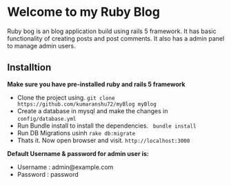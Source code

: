 <h1> Welcome to my Ruby Blog</h1>
<p> Ruby bog is an blog application build using rails 5 framework. It has basic functionality of creating posts and post comments. It also has a admin panel to manage admin users. </p>

<h2> Installtion </h2>
<strong> Make sure you have pre-installed ruby and rails 5 framework </strong>
<ul>
<li> Clone the project using. <code>git clone https://github.com/kumaranshu72/myBlog myBlog</code> </li>
 <li> Create a database in mysql and make the changes in <code>config/database.yml</code></li>
 <li> Run Bundle install to install the dependencies. <code> bundle install</code></li>
 <li> Run DB Migrations usinh <code>rake db:migrate </code></li>
 <li> Thats it. Now open browser and visit. <code>http://localhost:3000</code>
</ul>
<strong> Default Username & password for admin user is:</strong>
<ul>
<li>Username : admin@example.com</li>
<li>Password : password</li>
</ul>
